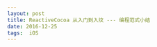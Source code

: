 ```yaml
---
layout: post
title: ReactiveCocoa 从入门到入坟 --- 编程范式小结
date: 2016-12-25
tags:  iOS   
---
```


<br><br>


